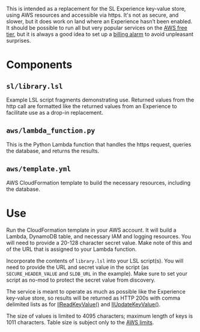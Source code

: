 This is intended as a replacement for the SL Experience key-value store, using AWS resources and accessible via https. It's not as secure, and slower, but it does work on land where an Experience hasn’t been enabled. It should be possible to run all but very popular services on the [AWS free tier](https://aws.amazon.com/free/), but it is always a good idea to set up a [billing alarm](https://docs.aws.amazon.com/AmazonCloudWatch/latest/monitoring/monitor_estimated_charges_with_cloudwatch.html) to avoid unpleasant surprises.

# Components

## `sl/library.lsl`

Example LSL script fragments demonstrating use. Returned values from the http call are formatted like the returned values from an Experience to facilitate use as a drop-in replacement.

## `aws/lambda_function.py`

This is the Python Lambda function that handles the https request, queries the database, and returns the results.

## `aws/template.yml`

AWS CloudFormation template to build the necessary resources, including the database.

# Use

Run the CloudFormation template in your AWS account. It will build a Lambda, DynamoDB table, and necessary IAM and logging resources. You will need to provide a 20-128 character secret value. Make note of this and of the URL that is assigned to your Lambda function.

Incorporate the contents of `library.lsl` into your LSL script(s). You will need to provide the URL and secret value in the script (as `SECURE_HEADER_VALUE` and `SLDB_URL` in the example). Make sure to set your script as no-mod to protect the secret value from discovery.

The service is meant to operate as much as possible like the Experience key-value store, so results will be returned as HTTP 200s with comma delimited lists as for [llReadKeyValue()](https://wiki.secondlife.com/wiki/LlReadKeyValue) and [llUpdateKeyValue()](https://wiki.secondlife.com/wiki/LlUpdateKeyValue).

The size of values is limited to 4095 characters; maximum length of keys is 1011 characters. Table size is subject only to the [AWS limits](https://docs.aws.amazon.com/amazondynamodb/latest/developerguide/ServiceQuotas.html).